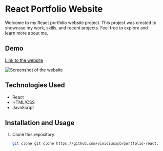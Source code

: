 # React Portfolio Website

Welcome to my React portfolio website project. This project was created to showcase my work, skills, and recent projects. Feel free to explore and learn more about me.

## Demo

[Link to the website](https://react.vinigator.com/)

![Screenshot of the website](https://br1138.hostgator.com.br:2083/cpsess5159232739/viewer/home2%2fviniga56/screenshot.png)

## Technologies Used

- React
- HTML/CSS
- JavaScript

## Installation and Usage

1. Clone this repository:

   ```bash
   git clone git clone https://github.com/viniciusxpb/portfolio-react.git